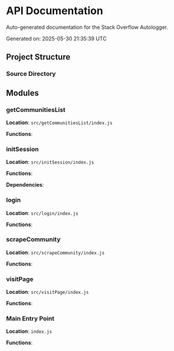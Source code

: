 # API Documentation

Auto-generated documentation for the Stack Overflow Autologger.

Generated on: 2025-05-30 21:35:39 UTC

## Project Structure

### Source Directory



## Modules

### getCommunitiesList

**Location**: `src/getCommunitiesList/index.js`

**Functions**:


### initSession

**Location**: `src/initSession/index.js`

**Functions**:


**Dependencies**:


### login

**Location**: `src/login/index.js`

**Functions**:


### scrapeCommunity

**Location**: `src/scrapeCommunity/index.js`

**Functions**:


### visitPage

**Location**: `src/visitPage/index.js`

**Functions**:


### Main Entry Point

**Location**: `index.js`

**Functions**:


